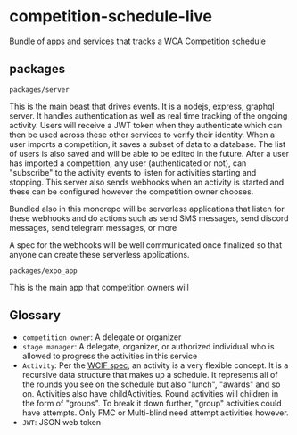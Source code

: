 # competition-schedule-live
Bundle of apps and services that tracks a WCA Competition schedule

## packages

`packages/server`

This is the main beast that drives events. It is a nodejs, express, graphql server. It handles authentication as well as real time tracking of the ongoing activity. Users will receive a JWT token when they authenticate which can then be used across these other services to verify their identity. When a user imports a competition, it saves a subset of data to a database. The list of users is also saved and will be able to be edited in the future. After a user has imported a competition, any user (authenticated or not), can "subscribe" to the activity events to listen for activities starting and stopping. This server also sends webhooks when an activity is started and these can be configured however the competition owner chooses.

Bundled also in this monorepo will be serverless applications that listen for these webhooks and do actions such as send SMS messages, send discord messages, send telegram messages, or more

A spec for the webhooks will be well communicated once finalized so that anyone can create these serverless applications.

`packages/expo_app`

This is the main app that competition owners will 

## Glossary

- `competition owner`: A delegate or organizer
- `stage manager`: A delegate, organizer, or authorized individual who is allowed to progress the activities in this service
- `Activity`: Per the [WCIF spec](https://github.com/thewca/wcif/blob/master/specification.md), an activity is a very flexible concept. It is a recursive data structure that makes up a schedule. It represents all of the rounds you see on the schedule but also "lunch", "awards" and so on. Activities also have childActivities. Round activities will children in the form of "groups". To break it down further, "group" activities could have attempts. Only FMC or Multi-blind need attempt activities however.
- `JWT`: JSON web token
